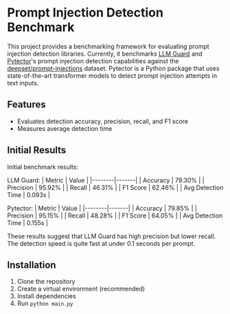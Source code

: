 # Prompt Injection Detection Benchmark

This project provides a benchmarking framework for evaluating prompt injection detection libraries. Currently, it benchmarks [LLM Guard](https://github.com/laiyer-ai/llm-guard) and [Pytector](https://github.com/MaxMLang/pytector)'s prompt injection detection capabilities against the [deepset/prompt-injections](https://huggingface.co/datasets/deepset/prompt-injections) dataset. Pytector is a Python package that uses state-of-the-art transformer models to detect prompt injection attempts in text inputs.

## Features

- Evaluates detection accuracy, precision, recall, and F1 score
- Measures average detection time

## Initial Results

Initial benchmark results:

LLM Guard:
| Metric | Value |
|--------|-------|
| Accuracy | 79.30% |
| Precision | 95.92% |
| Recall | 46.31% |
| F1 Score | 62.46% |
| Avg Detection Time | 0.093s |

Pytector:
| Metric | Value |
|--------|-------|
| Accuracy | 79.85% |
| Precision | 95.15% |
| Recall | 48.28% |
| F1 Score | 64.05% |
| Avg Detection Time | 0.155s |

These results suggest that LLM Guard has high precision but lower recall. The detection speed is quite fast at under 0.1 seconds per prompt.

## Installation

1. Clone the repository
2. Create a virtual environment (recommended)
3. Install dependencies
4. Run `python main.py`